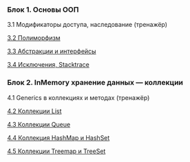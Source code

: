 ### Блок 1. Основы ООП

3.1	Модификаторы доступа, наследование (тренажёр)	

[3.2	Полиморфизм](HW_POLY.md)

[3.3	Абстракции и интерфейсы](HW_ABST.md)

[3.4  Исключения, Stacktrace](HW_EXC.md)


### Блок 2. InMemory хранение данных — коллекции

4.1 Generics в коллекциях и методах (тренажёр)

[4.2	Коллекции List](HW_LIST.md)

[4.3	Коллекции Queue](HW_QUEUE.md)

[4.4	Коллекция HashMap и HashSet](HW_HASH.md)

[4.5	Коллекции Treemap и TreeSet](HW_TREE.md)
